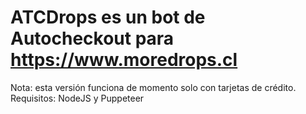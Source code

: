 # ATCDrops es un bot de Autocheckout para https://www.moredrops.cl
Nota: esta versión funciona de momento solo con tarjetas de crédito. 
Requisitos: NodeJS y Puppeteer
